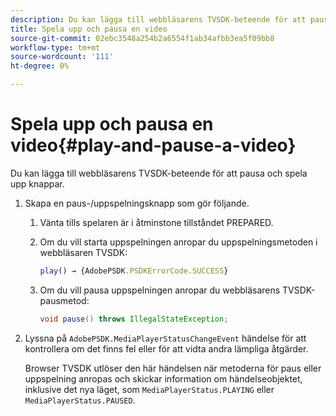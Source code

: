 ```yaml
---
description: Du kan lägga till webbläsarens TVSDK-beteende för att pausa och spela upp knappar.
title: Spela upp och pausa en video
source-git-commit: 02ebc3548a254b2a6554f1ab34afbb3ea5f09bb8
workflow-type: tm+mt
source-wordcount: '111'
ht-degree: 0%

---
```


# Spela upp och pausa en video{#play-and-pause-a-video}

Du kan lägga till webbläsarens TVSDK-beteende för att pausa och spela upp knappar.

1. Skapa en paus-/uppspelningsknapp som gör följande.
   1. Vänta tills spelaren är i åtminstone tillståndet PREPARED.
   1. Om du vill starta uppspelningen anropar du uppspelningsmetoden i webbläsaren TVSDK:

      ```js
      play() → {AdobePSDK.PSDKErrorCode.SUCCESS}
      ```

   1. Om du vill pausa uppspelningen anropar du webbläsarens TVSDK-pausmetod:

      ```java
      void pause() throws IllegalStateException;
      ```

1. Lyssna på `AdobePSDK.MediaPlayerStatusChangeEvent` händelse för att kontrollera om det finns fel eller för att vidta andra lämpliga åtgärder.

   Browser TVSDK utlöser den här händelsen när metoderna för paus eller uppspelning anropas och skickar information om händelseobjektet, inklusive det nya läget, som `MediaPlayerStatus.PLAYING` eller `MediaPlayerStatus.PAUSED`.
